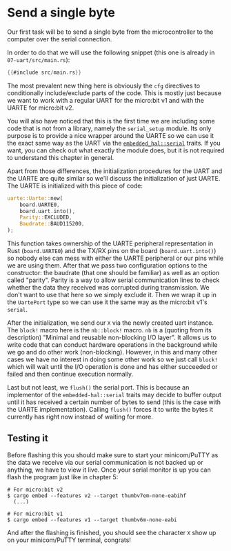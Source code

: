 # Send a single byte

Our first task will be to send a single byte from the microcontroller to the computer over the serial
connection.

In order to do that we will use the following snippet (this one is already in `07-uart/src/main.rs`):

``` rust
{{#include src/main.rs}}
```

The most prevalent new thing here is obviously the `cfg` directives to conditionally include/exclude
parts of the code. This is mostly just because we want to work with a regular UART for the micro:bit v1
and with the UARTE for micro:bit v2.

You will also have noticed that this is the first time we are including some code that is not from a library,
namely the `serial_setup` module. Its only purpose is to provide a nice wrapper around the UARTE
so we can use it the exact same way as the UART via the [`embedded_hal::serial`] traits. If you want, you can
check out what exactly the module does, but it is not required to understand this chapter in general.

[`embedded_hal::serial`]: https://docs.rs/embedded-hal/0.2.6/embedded_hal/serial/index.html

Apart from those differences, the initialization procedures for the UART and the UARTE are quite similar so we'll
discuss the initialization of just UARTE. The UARTE is initialized with this piece of code:
```rs
uarte::Uarte::new(
    board.UARTE0,
    board.uart.into(),
    Parity::EXCLUDED,
    Baudrate::BAUD115200,
);
```
This function takes ownership of the UARTE peripheral representation in Rust (`board.UARTE0`) and the TX/RX pins
on the board (`board.uart.into()`) so nobody else can mess with either the UARTE peripheral or our pins while
we are using them. After that we pass two configuration options to the constructor: the baudrate (that one should be
familiar) as well as an option called "parity". Parity is a way to allow serial communication lines to check whether
the data they received was corrupted during transmission. We don't want to use that here so we simply exclude it.
Then we wrap it up in the `UartePort` type so we can use it the same way as the micro:bit v1's `serial`.

After the initialization, we send our `X` via the newly created uart instance. The `block!` macro here is the `nb::block!`
macro. `nb` is a (quoting from its description) "Minimal and reusable non-blocking I/O layer". It allows us to write
code that can conduct hardware operations in the background while we go and do other work (non-blocking). However,
in this and many other cases we have no interest in doing some other work so we just call `block!` which will wait until
the I/O operation is done and has either succeeded or failed and then continue execution normally.

Last but not least, we `flush()` the serial port. This is because an implementor of the `embedded-hal::serial` traits may
decide to buffer output until it has received a certain number of bytes to send (this is the case with the UARTE implementation).
Calling `flush()` forces it to write the bytes it currently has right now instead of waiting for more.

## Testing it

Before flashing this you should make sure to start your minicom/PuTTY as the data we receive via our serial
communication is not backed up or anything, we have to view it live. Once your serial monitor is up you can
flash the program just like in chapter 5:
```
# For micro:bit v2
$ cargo embed --features v2 --target thumbv7em-none-eabihf
  (...)

# For micro:bit v1
$ cargo embed --features v1 --target thumbv6m-none-eabi
```

And after the flashing is finished, you should see the character `X` show up on your minicom/PuTTY terminal, congrats!
